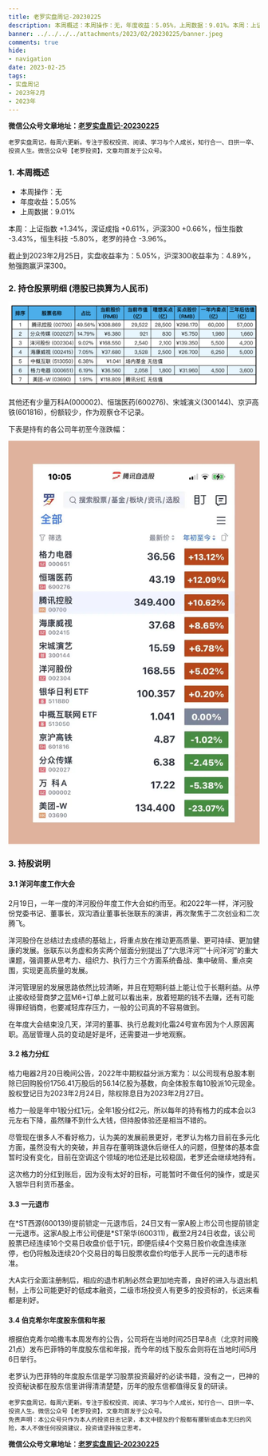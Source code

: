 ```yaml
---
title: 老罗实盘周记-20230225
description: 本周概述：本周操作：无，年度收益：5.05%，上周数据：9.01%。本周：上证指数+1.34%，深证成指+0.61%，沪深300 +0.66%，恒生指数-3.43%，恒生科技-5.80%，老罗的持仓-3.96%。截止到2023年2月25日，实盘收益率为：5.05%，沪深300收益率为：4.89%，勉强跑赢沪深300。
banner: ../../../../attachments/2023/02/20230225/banner.jpeg
comments: true
hide:
- navigation
date: 2023-02-25
tags:
- 实盘周记
- 2023年2月
- 2023年
---
```


__微信公众号文章地址：[老罗实盘周记-20230225](https://mp.weixin.qq.com/s/VkZElZ9hWvsYw1xln4zsVg)__

```
老罗实盘周记，每周六更新。专注于股权投资、阅读、学习与个人成长，知行合一、日拱一卒、投资人生。微信公众号【老罗投资】，文章均首发于公众号。
```

### 1. 本周概述

+ 本周操作：<span class="red">无</span>
+ 年度收益：<span class="red">5.05%</span>
+ 上周数据：<span class="red">9.01%</span>

本周：上证指数 +1.34%，深证成指 +0.61%，沪深300 +0.66%，恒生指数 -3.43%，恒生科技 -5.80%，老罗的持仓 <span class="green">-3.96%</span>。

截止到2023年2月25日，实盘收益率为：<span class="red">5.05%</span>，沪深300收益率为：<span class="red">4.89%</span>，勉强跑赢沪深300。

### 2. 持仓股票明细 (港股已换算为人民币)

![持仓股票明细](../../../attachments/2023/02/20230225/1.png)

其他还有少量万科A(000002)、恒瑞医药(600276)、宋城演义(300144)、京沪高铁(601816)，份额较少，作为观察仓不记录。

下表是持有的各公司年初至今涨跌幅：

![各公司年初至今涨跌幅](../../../attachments/2023/02/20230225/2.jpeg)

### 3. 持股说明

#### 3.1 洋河年度工作大会

2月19日，一年一度的洋河股份年度工作大会如约而至。和2022年一样，洋河股份党委书记、董事长，双沟酒业董事长张联东的演讲，再次聚焦于二次创业和二次腾飞。

洋河股份在总结过去成绩的基础上，将重点放在推动更高质量、更可持续、更加健康的发展。张联东以务虚和务实两个层面分别提出了“六思洋河”“十问洋河”的重大课题，强调要从思考力、组织力、执行力三个方面系统备战、集中破局、重点突围，实现更高质量的发展。

洋河管理层的发展思路依然比较清晰，并且在短期利益上能让位于长期利益。从停止接收经营商梦之蓝M6+订单上就可以看出来，放着短期的钱不去赚，还有可能得罪经销商，也要减轻库存压力，一般的公司真的不容易做到。

在年度大会结束没几天，洋河的董事、执行总裁刘化霜24号宣布因为个人原因离职。高层管理人员的变动是好是坏，还需要进一步地观察。

#### 3.2 格力分红

格力电器2月20日晚间公告，2022年中期权益分派方案为：以公司现有总股本剔除已回购股份1756.41万股后的56.14亿股为基数，向全体股东每10股派10元现金。股权登记日为2023年2月24日，除权除息日为2023年2月27日。

格力一般是年中1股分红1元，全年1股分红2元，所以每年的持有格力的成本会以3元左右下降，虽然赚不到什么大钱，但持股体验还是相当不错的。

尽管现在很多人不看好格力，认为美的发展前景更好，老罗认为格力目前在多元化方面，虽然没有大的突破，并且存在董明珠退休后继任人的问题，但整体的基本盘暂时没有变化，目前在空调这个领域的地位还是比较稳固，老罗还会继续地持有。

这次格力的分红到账后，因为没有太好的目标，可能暂时不做任何的操作，或是买入银华日利货币基金。

#### 3.3 一元退市

在\*ST西源(600139)提前锁定一元退市后，24日又有一家A股上市公司也提前锁定一元退市。这家A股上市公司便是\*ST荣华(600311)，截至2月24日收盘，该公司股票已经连续16个交易日收盘价低于1元，即便后续4个交易日股价收盘连续涨停，也仍将触及连续20个交易日的每日股票收盘价均低于人民币一元的退市标准。

大A实行全面注册制后，相应的退市机制必然会更加地完善，良好的进入与退出机制，上市公司能更好的低成本融资，二级市场投资人有更多的投资标的，长远来看都是利好。

#### 3.4 伯克希尔年度股东信和年报

根据伯克希尔哈撒韦本周发布的公告，公司将在当地时间25日早8点（北京时间晚21点）发布巴菲特的年度股东信和年报，而今年的线下股东会则将在当地时间5月6日举行。

老罗认为巴菲特的年度股东信是学习股票投资最好的必读书籍，没有之一，巴神的投资秘诀都在股东信里讲得清清楚楚，历年的股东信都值得反复的研读。

```
老罗实盘周记，每周六更新。专注于股权投资、阅读、学习与个人成长，知行合一、日拱一卒、投资人生。微信公众号【老罗投资】，文章均首发于公众号。
免责声明：本公众号只作为本人的投资日志记录，本文中提及的个股都有腰斩或血本无归的风险，本人不做任何投资建议，投资请坚持独立思考。
```

__微信公众号文章地址：[老罗实盘周记-20230225](https://mp.weixin.qq.com/s/VkZElZ9hWvsYw1xln4zsVg)__